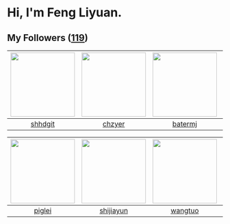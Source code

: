 # Hi, I'm Feng Liyuan.

## My Followers ([119](https://github.com/SunRunAway?tab=followers))

| <img src="https://avatars.githubusercontent.com/u/11549583?v=4" width="150" height="150" /> | <img src="https://avatars.githubusercontent.com/u/1464115?v=4" width="150" height="150" /> | <img src="https://avatars.githubusercontent.com/u/250445?v=4" width="150" height="150" /> | <img src="https://avatars.githubusercontent.com/u/2918384?v=4" width="150" height="150" /> |
| :-----------------------------------------------------------------------------------------: | :----------------------------------------------------------------------------------------: | :---------------------------------------------------------------------------------------: | :----------------------------------------------------------------------------------------: |
|                            [shhdgit](https://github.com/shhdgit)                            |                             [chzyer](https://github.com/chzyer)                            |                           [batermj](https://github.com/batermj)                           |                            [wkshare](https://github.com/wkshare)                           |

| <img src="https://avatars.githubusercontent.com/u/731266?v=4" width="150" height="150" /> | <img src="https://avatars.githubusercontent.com/u/566037?v=4" width="150" height="150" /> | <img src="https://avatars.githubusercontent.com/u/1171686?v=4" width="150" height="150" /> | <img src="https://avatars.githubusercontent.com/u/619331?v=4" width="150" height="150" /> |
| :---------------------------------------------------------------------------------------: | :---------------------------------------------------------------------------------------: | :----------------------------------------------------------------------------------------: | :---------------------------------------------------------------------------------------: |
|                            [piglei](https://github.com/piglei)                            |                         [shijiayun](https://github.com/shijiayun)                         |                            [wangtuo](https://github.com/wangtuo)                           |                        [justmao945](https://github.com/justmao945)                        |